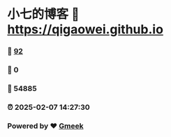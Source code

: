 # 小七的博客 :link: https://qigaowei.github.io 
### :page_facing_up: [92](https://qigaowei.github.io/tag.html) 
### :speech_balloon: 0 
### :hibiscus: 54885 
### :alarm_clock: 2025-02-07 14:27:30 
### Powered by :heart: [Gmeek](https://github.com/Meekdai/Gmeek)
